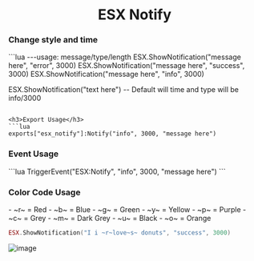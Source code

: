 <h1 align="center">ESX Notify</h1>

<h3>Change style and time</h3>
```lua
---usage: message/type/length
ESX.ShowNotification("message here", "error", 3000)
ESX.ShowNotification("message here", "success", 3000)
ESX.ShowNotification("message here", "info", 3000)

ESX.ShowNotification("text here") -- Default will time and type will be info/3000
```

<h3>Export Usage</h3>
```lua
exports["esx_notify"]:Notify("info", 3000, "message here")
```

<h3>Event Usage</h3>
```lua
TriggerEvent("ESX:Notify", "info", 3000, "message here")
```

<h3>Color Code Usage</h3>
- ~r~ = Red
- ~b~ = Blue
- ~g~ = Green
- ~y~ = Yellow
- ~p~ = Purple
- ~c~ = Grey
- ~m~ = Dark Grey
- ~u~ = Black
- ~o~ = Orange

```lua
ESX.ShowNotification("I i ~r~love~s~ donuts", "success", 3000)
```

<img src="https://imgur.com/gsNwFO3.png" alt="image">
